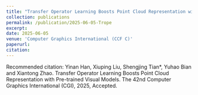 ```yaml
---
title: "Transfer Operator Learning Boosts Point Cloud Representation with Pre-trained Visual Models"
collection: publications
permalink: /publication/2025-06-05-Trope
excerpt: 
date: 2025-06-05
venue: 'Computer Graphics International (CCF C)'
paperurl: 
citation: 
---
```



Recommended citation: Yinan Han, Xiuping Liu, Shengjing Tian*, Yuhao Bian and Xiantong Zhao. Transfer Operator Learning Boosts Point Cloud Representation with Pre-trained Visual Models. The 42nd Computer Graphics International (CGI), 2025, Accepted.